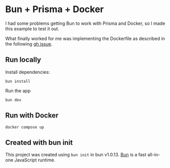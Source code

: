 # Bun + Prisma + Docker

I had some problems getting Bun to work with Prisma and Docker, so I made this example to test it out.

What finally worked for me was implementing the Dockerfile as described in the following
[gh issue](https://github.com/oven-sh/bun/issues/4848#issuecomment-1787687534).

## Run locally

Install dependencies:

```shell
bun install
```

Run the app

```shell
bun dev
```

## Run with Docker

```shell
docker compose up
```

## Created with bun init

This project was created using `bun init` in bun v1.0.13. [Bun](https://bun.sh) is a fast all-in-one JavaScript runtime.
